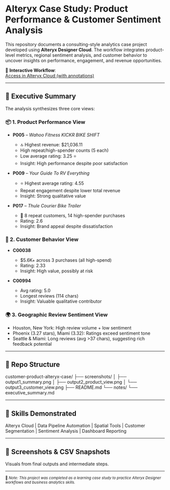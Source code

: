 # Alteryx Case Study: Product Performance & Customer Sentiment Analysis

This repository documents a consulting-style analytics case project developed using **Alteryx Designer Cloud**. The workflow integrates product-level metrics, regional sentiment analysis, and customer behavior to uncover insights on performance, engagement, and revenue opportunities.

🔗 **Interactive Workflow**:  
[Access in Alteryx Cloud (with annotations)](https://us1.alteryxcloud.com/designer/workflows/01JRZVPBTS4BANDCRARASKN4ZJ)

---

## 📌 Executive Summary

The analysis synthesizes three core views:

### 📦 1. Product Performance View
- **P005** – *Wahoo Fitness KICKR BIKE SHIFT*  
  - 🔝 Highest revenue: $21,036.11  
  - High repeat/high-spender counts (5 each)  
  - Low average rating: 3.25 ⭐  
  - Insight: High performance despite poor satisfaction

- **P009** – *Your Guide To RV Everything*  
  - ⭐ Highest average rating: 4.55  
  - Repeat engagement despite lower total revenue  
  - Insight: Strong qualitative value

- **P017** – *Thule Courier Bike Trailer*  
  - 🚴 8 repeat customers, 14 high-spender purchases  
  - Rating: 2.6  
  - Insight: Brand appeal despite dissatisfaction

### 👤 2. Customer Behavior View
- **C00038**  
  - $5.6K+ across 3 purchases (all high-spend)  
  - Rating: 2.33  
  - Insight: High value, possibly at risk

- **C00994**  
  - Avg rating: 5.0  
  - Longest reviews (114 chars)  
  - Insight: Valuable qualitative contributor

### 🌍 3. Geographic Review Sentiment View
- Houston, New York: High review volume + low sentiment  
- Phoenix (3.27 stars), Miami (3.32): Ratings exceed sentiment tone  
- Seattle & Miami: Long reviews (avg >37 chars), suggesting rich feedback potential

---

## 📁 Repo Structure
customer-product-alteryx-case/
├── screenshots/
│   ├── output1_summary.png
│   ├── output2_product_view.png
│   └── output3_customer_view.png
├── README.md
└── notes/
    └── executive_summary.md

---

## 🧠 Skills Demonstrated
Alteryx Cloud | Data Pipeline Automation | Spatial Tools | Customer Segmentation | Sentiment Analysis | Dashboard Reporting

---

## 📎 Screenshots & CSV Snapshots
Visuals from final outputs and intermediate steps.

---

<sub>📘 *Note: This project was completed as a learning case study to practice Alteryx Designer workflows and business analytics skills.*</sub>

